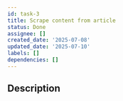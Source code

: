 ```yaml
---
id: task-3
title: Scrape content from article
status: Done
assignee: []
created_date: '2025-07-08'
updated_date: '2025-07-10'
labels: []
dependencies: []
---
```


## Description
